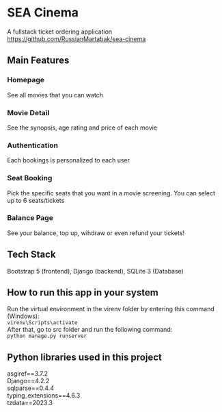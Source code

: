 # SEA Cinema  
A fullstack ticket ordering application  
https://github.com/RussianMartabak/sea-cinema  
  
## Main Features  
### Homepage  
See all movies that you can watch  
### Movie Detail  
See the synopsis, age rating and price of each movie  
### Authentication  
Each bookings is personalized to each user  
### Seat Booking  
Pick the specific seats that you want in a movie screening. You can select up to 6 seats/tickets
### Balance Page  
See your balance, top up, wihdraw or even refund your tickets!  
  
## Tech Stack  
Bootstrap 5 (frontend), Django (backend), SQLite 3 (Database)  
  
## How to run this app in your system  
Run the virtual environment in the virenv folder by entering this command (Windows):  
`virenv\Scripts\activate`  
After that, go to src folder and run the following command:  
`python manage.py runserver`  
  
## Python libraries used in this project  
asgiref==3.7.2  
Django==4.2.2  
sqlparse==0.4.4  
typing_extensions==4.6.3  
tzdata==2023.3  
